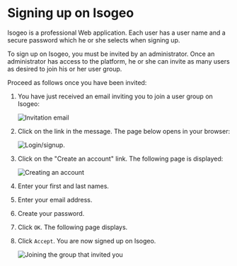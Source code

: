 # Signing up on Isogeo

Isogeo is a professional Web application. Each user has a user name and a secure password which he or she selects when signing up.

To sign up on Isogeo, you must be invited by an administrator. Once an administrator has access to the platform, he or she can invite as many users as desired to join his or her user group.

Proceed as follows once you have been invited:

1.	You have just received an email inviting you to join a user group on Isogeo:

    ![Invitation email](/en/images/Isogeo_invitation_mail_1.png "You are invited to Isogeo - Check the spam folder")

2.	Click on the link in the message. The page below opens in your browser:

    ![Login/signup](/en/images/Isogeo_invitation_accueil_1.png "Log in or create your account").

3.	Click on the "Create an account" link.  The following page is displayed:

    ![Creating an account](/en/images/ID_creation_compte.png "Isogeo signup form")

4.	Enter your first and last names.

5.	Enter your email address.

6.	Create your password.

7.	Click `OK`. The following page displays.

8.	Click `Accept`. You are now signed up on Isogeo.

    ![Joining the group that invited you](/en/images/Isogeo_invitation_interface_1.png "Welcome to the group that invited you")





